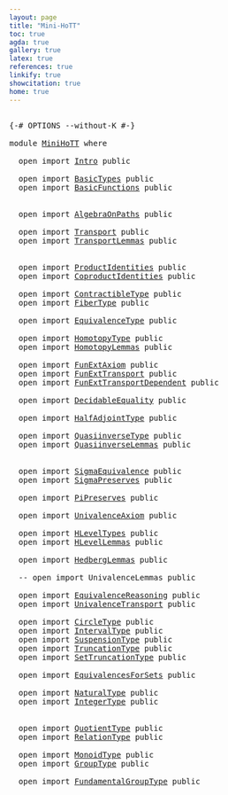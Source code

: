 ```yaml
---
layout: page
title: "Mini-HoTT"
toc: true
agda: true
gallery: true
latex: true
references: true
linkify: true
showcitation: true
home: true
---
```


<pre class="Agda">

<a id="164" class="Symbol">{-#</a> <a id="168" class="Keyword">OPTIONS</a> <a id="176" class="Pragma">--without-K</a> <a id="188" class="Symbol">#-}</a>

<a id="193" class="Keyword">module</a> <a id="200" href="MiniHoTT.html" class="Module">MiniHoTT</a> <a id="209" class="Keyword">where</a>

  <a id="218" class="Keyword">open</a> <a id="223" class="Keyword">import</a> <a id="230" href="Intro.html" class="Module">Intro</a> <a id="236" class="Keyword">public</a>

  <a id="246" class="Keyword">open</a> <a id="251" class="Keyword">import</a> <a id="258" href="BasicTypes.html" class="Module">BasicTypes</a> <a id="269" class="Keyword">public</a>
  <a id="278" class="Keyword">open</a> <a id="283" class="Keyword">import</a> <a id="290" href="BasicFunctions.html" class="Module">BasicFunctions</a> <a id="305" class="Keyword">public</a>


  <a id="316" class="Keyword">open</a> <a id="321" class="Keyword">import</a> <a id="328" href="AlgebraOnPaths.html" class="Module">AlgebraOnPaths</a> <a id="343" class="Keyword">public</a>

  <a id="353" class="Keyword">open</a> <a id="358" class="Keyword">import</a> <a id="365" href="Transport.html" class="Module">Transport</a> <a id="375" class="Keyword">public</a>
  <a id="384" class="Keyword">open</a> <a id="389" class="Keyword">import</a> <a id="396" href="TransportLemmas.html" class="Module">TransportLemmas</a> <a id="412" class="Keyword">public</a>


  <a id="423" class="Keyword">open</a> <a id="428" class="Keyword">import</a> <a id="435" href="ProductIdentities.html" class="Module">ProductIdentities</a> <a id="453" class="Keyword">public</a>
  <a id="462" class="Keyword">open</a> <a id="467" class="Keyword">import</a> <a id="474" href="CoproductIdentities.html" class="Module">CoproductIdentities</a> <a id="494" class="Keyword">public</a>

  <a id="504" class="Keyword">open</a> <a id="509" class="Keyword">import</a> <a id="516" href="ContractibleType.html" class="Module">ContractibleType</a> <a id="533" class="Keyword">public</a>
  <a id="542" class="Keyword">open</a> <a id="547" class="Keyword">import</a> <a id="554" href="FiberType.html" class="Module">FiberType</a> <a id="564" class="Keyword">public</a>

  <a id="574" class="Keyword">open</a> <a id="579" class="Keyword">import</a> <a id="586" href="EquivalenceType.html" class="Module">EquivalenceType</a> <a id="602" class="Keyword">public</a>

  <a id="612" class="Keyword">open</a> <a id="617" class="Keyword">import</a> <a id="624" href="HomotopyType.html" class="Module">HomotopyType</a> <a id="637" class="Keyword">public</a>
  <a id="646" class="Keyword">open</a> <a id="651" class="Keyword">import</a> <a id="658" href="HomotopyLemmas.html" class="Module">HomotopyLemmas</a> <a id="673" class="Keyword">public</a>

  <a id="683" class="Keyword">open</a> <a id="688" class="Keyword">import</a> <a id="695" href="FunExtAxiom.html" class="Module">FunExtAxiom</a> <a id="707" class="Keyword">public</a>
  <a id="716" class="Keyword">open</a> <a id="721" class="Keyword">import</a> <a id="728" href="FunExtTransport.html" class="Module">FunExtTransport</a> <a id="744" class="Keyword">public</a>
  <a id="753" class="Keyword">open</a> <a id="758" class="Keyword">import</a> <a id="765" href="FunExtTransportDependent.html" class="Module">FunExtTransportDependent</a> <a id="790" class="Keyword">public</a>

  <a id="800" class="Keyword">open</a> <a id="805" class="Keyword">import</a> <a id="812" href="DecidableEquality.html" class="Module">DecidableEquality</a> <a id="830" class="Keyword">public</a>

  <a id="840" class="Keyword">open</a> <a id="845" class="Keyword">import</a> <a id="852" href="HalfAdjointType.html" class="Module">HalfAdjointType</a> <a id="868" class="Keyword">public</a>

  <a id="878" class="Keyword">open</a> <a id="883" class="Keyword">import</a> <a id="890" href="QuasiinverseType.html" class="Module">QuasiinverseType</a> <a id="907" class="Keyword">public</a>
  <a id="916" class="Keyword">open</a> <a id="921" class="Keyword">import</a> <a id="928" href="QuasiinverseLemmas.html" class="Module">QuasiinverseLemmas</a> <a id="947" class="Keyword">public</a>


  <a id="958" class="Keyword">open</a> <a id="963" class="Keyword">import</a> <a id="970" href="SigmaEquivalence.html" class="Module">SigmaEquivalence</a> <a id="987" class="Keyword">public</a>
  <a id="996" class="Keyword">open</a> <a id="1001" class="Keyword">import</a> <a id="1008" href="SigmaPreserves.html" class="Module">SigmaPreserves</a> <a id="1023" class="Keyword">public</a>

  <a id="1033" class="Keyword">open</a> <a id="1038" class="Keyword">import</a> <a id="1045" href="PiPreserves.html" class="Module">PiPreserves</a> <a id="1057" class="Keyword">public</a>

  <a id="1067" class="Keyword">open</a> <a id="1072" class="Keyword">import</a> <a id="1079" href="UnivalenceAxiom.html" class="Module">UnivalenceAxiom</a> <a id="1095" class="Keyword">public</a>

  <a id="1105" class="Keyword">open</a> <a id="1110" class="Keyword">import</a> <a id="1117" href="HLevelTypes.html" class="Module">HLevelTypes</a> <a id="1129" class="Keyword">public</a>
  <a id="1138" class="Keyword">open</a> <a id="1143" class="Keyword">import</a> <a id="1150" href="HLevelLemmas.html" class="Module">HLevelLemmas</a> <a id="1163" class="Keyword">public</a>

  <a id="1173" class="Keyword">open</a> <a id="1178" class="Keyword">import</a> <a id="1185" href="HedbergLemmas.html" class="Module">HedbergLemmas</a> <a id="1199" class="Keyword">public</a>

  <a id="1209" class="Comment">-- open import UnivalenceLemmas public</a>

  <a id="1251" class="Keyword">open</a> <a id="1256" class="Keyword">import</a> <a id="1263" href="EquivalenceReasoning.html" class="Module">EquivalenceReasoning</a> <a id="1284" class="Keyword">public</a>
  <a id="1293" class="Keyword">open</a> <a id="1298" class="Keyword">import</a> <a id="1305" href="UnivalenceTransport.html" class="Module">UnivalenceTransport</a> <a id="1325" class="Keyword">public</a>

  <a id="1335" class="Keyword">open</a> <a id="1340" class="Keyword">import</a> <a id="1347" href="CircleType.html" class="Module">CircleType</a> <a id="1358" class="Keyword">public</a>
  <a id="1367" class="Keyword">open</a> <a id="1372" class="Keyword">import</a> <a id="1379" href="IntervalType.html" class="Module">IntervalType</a> <a id="1392" class="Keyword">public</a>
  <a id="1401" class="Keyword">open</a> <a id="1406" class="Keyword">import</a> <a id="1413" href="SuspensionType.html" class="Module">SuspensionType</a> <a id="1428" class="Keyword">public</a>
  <a id="1437" class="Keyword">open</a> <a id="1442" class="Keyword">import</a> <a id="1449" href="TruncationType.html" class="Module">TruncationType</a> <a id="1464" class="Keyword">public</a>
  <a id="1473" class="Keyword">open</a> <a id="1478" class="Keyword">import</a> <a id="1485" href="SetTruncationType.html" class="Module">SetTruncationType</a> <a id="1503" class="Keyword">public</a>

  <a id="1513" class="Keyword">open</a> <a id="1518" class="Keyword">import</a> <a id="1525" href="EquivalencesForSets.html" class="Module">EquivalencesForSets</a> <a id="1545" class="Keyword">public</a>

  <a id="1555" class="Keyword">open</a> <a id="1560" class="Keyword">import</a> <a id="1567" href="NaturalType.html" class="Module">NaturalType</a> <a id="1579" class="Keyword">public</a>
  <a id="1588" class="Keyword">open</a> <a id="1593" class="Keyword">import</a> <a id="1600" href="IntegerType.html" class="Module">IntegerType</a> <a id="1612" class="Keyword">public</a>


  <a id="1623" class="Keyword">open</a> <a id="1628" class="Keyword">import</a> <a id="1635" href="QuotientType.html" class="Module">QuotientType</a> <a id="1648" class="Keyword">public</a>
  <a id="1657" class="Keyword">open</a> <a id="1662" class="Keyword">import</a> <a id="1669" href="RelationType.html" class="Module">RelationType</a> <a id="1682" class="Keyword">public</a>

  <a id="1692" class="Keyword">open</a> <a id="1697" class="Keyword">import</a> <a id="1704" href="MonoidType.html" class="Module">MonoidType</a> <a id="1715" class="Keyword">public</a>
  <a id="1724" class="Keyword">open</a> <a id="1729" class="Keyword">import</a> <a id="1736" href="GroupType.html" class="Module">GroupType</a> <a id="1746" class="Keyword">public</a>

  <a id="1756" class="Keyword">open</a> <a id="1761" class="Keyword">import</a> <a id="1768" href="FundamentalGroupType.html" class="Module">FundamentalGroupType</a> <a id="1789" class="Keyword">public</a>

</pre>
